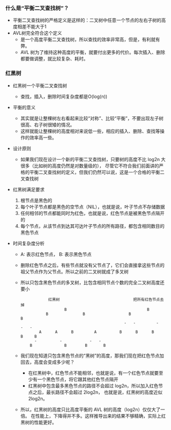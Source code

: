 ### 什么是“平衡二叉查找树”？
 * 平衡二叉查找树的严格定义是这样的：二叉树中任意一个节点的左右子树的高度相差不能大于1
 * AVL树完全符合这个定义
   + 是一个高度平衡二叉查找树，所以查找的效率非常高，但是，有利就有弊。
   + AVL 树为了维持这种高度的平衡，就要付出更多的代价。每次插入、删除都要做调整，就比较复杂、耗时。
### 红黑树
 * 红黑树一个平衡二叉查找树
   + 查找，插入，删除时间复杂度都是O(log(n))
   
 * 平衡的意义
   + 其实就是让整棵树左右看起来比较“对称”、比较“平衡”，不要出现左子树很高、右子树很矮的情况。
   + 这样就能让整棵树的高度相对来说低一些，相应的插入、删除、查找等操作的效率高一些。
   
 * 设计原则
   + 如果我们现在设计一个新的平衡二叉查找树，只要树的高度不比 log2n 大很多（比如树的高度仍然是对数量级的），
   尽管它不符合我们前面讲的严格的平衡二叉查找树的定义，但我们仍然可以说，这是一个合格的平衡二叉查找树

 * 红黑树满足要求
   1. 根节点是黑色的
   2. 每个叶子节点都是黑色的空节点（NIL），也就是说，叶子节点不存储数据
   3. 任何相邻的节点都能同时为红色，也就是说，红色节点是被黑色节点隔开的
   4. 每个节点，从该节点到达其可达叶子节点的所有路径，都包含相同数目的黑色节点
   
 * 时间复杂度分析
   + A: 表示红色节点， B: 表示黑色节点
   + 删除红色节点之后，有些节点就没有父节点了，它们会直接拿这些节点的祖父节点作为父节点。所以之前的二叉树就成了多叉树
   + 所以只包含黑色节点的多叉树，比包含相同节点个数的完全二叉树高度还要小
     ``` 
                 红黑树                                把所有红色节点去掉
                        B                                   B
                B               B                   B               B
                                                  -   -         -   -   -
             A      A      B         A          B      B      B     B     B
           -          -            -   -
         B              B        B       B
     ```
   + 我们现在知道只包含黑色节点的“黑树”的高度，那我们现在把红色节点加回去，高度会变成多少呢？
      - 在红黑树中，红色节点不能相邻，也就是说，有一个红色节点就要至少有一个黑色节点，将它跟其他红色节点隔开
      - 红黑树中包含最多黑色节点的路径不会超过 log2n，所以加入红色节点之后，最长路径不会超过 2log2n，
      也就是说，红黑树的高度近似 2log2n。
      
   + 所以，红黑树的高度只比高度平衡的 AVL 树的高度（log2n）仅仅大了一倍。
   在性能上，下降得并不多。这样推导出来的结果不够精确，实际上红黑树的性能更好。
   